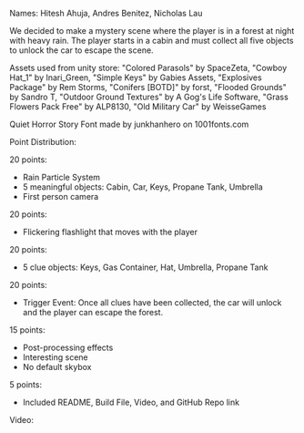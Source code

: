 Names: Hitesh Ahuja, Andres Benitez, Nicholas Lau

We decided to make a mystery scene where the player is in a forest at night with heavy rain. The player starts in a 
cabin and must collect all five objects to unlock the car to escape the scene.

Assets used from unity store: "Colored Parasols" by SpaceZeta, "Cowboy Hat_1" by Inari_Green, 
"Simple Keys" by Gabies Assets, "Explosives Package" by Rem Storms, "Conifers [BOTD]" by forst,
"Flooded Grounds" by Sandro T, "Outdoor Ground Textures" by A Gog's Life Software, 
"Grass Flowers Pack Free" by ALP8130, "Old Military Car" by WeisseGames

Quiet Horror Story Font made by junkhanhero on 1001fonts.com

Point Distribution:

20 points: 
  - Rain Particle System
  - 5 meaningful objects: Cabin, Car, Keys, Propane Tank, Umbrella
  - First person camera

20 points:
  - Flickering flashlight that moves with the player

20 points:
  - 5 clue objects: Keys, Gas Container, Hat, Umbrella, Propane Tank
  
20 points:
  - Trigger Event: Once all clues have been collected, the car will unlock and the player can escape the forest.
  
15 points:
  - Post-processing effects
  - Interesting scene
  - No default skybox

5 points:
  - Included README, Build File, Video, and GitHub Repo link
  
Video: 
